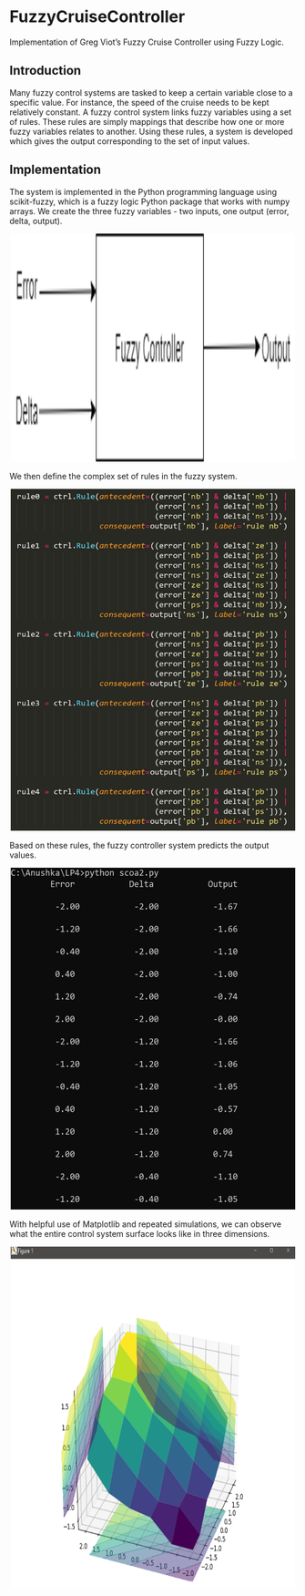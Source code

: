 # FuzzyCruiseController
Implementation of Greg Viot’s Fuzzy Cruise Controller using Fuzzy Logic.

## Introduction
Many fuzzy control systems are tasked to keep a certain variable close to a specific value. For instance, the speed of the cruise needs to be kept relatively constant. A fuzzy control system links fuzzy variables using a set of rules. These rules are simply mappings that describe how one or more fuzzy variables relates to another. Using these rules, a system is developed which gives the output corresponding to the set of input values. 

## Implementation
The system is implemented in the Python programming language using scikit-fuzzy, which is a fuzzy logic Python package that works with numpy arrays. We create the three fuzzy variables - two inputs, one output (error, delta, output).
<p align="center">
  <img src="https://github.com/anushkavirgaonkar/FuzzyCruiseController/blob/master/assets/fig1.png" height="400" width="500">
</p>

We then define the complex set of rules in the fuzzy system.
<p align="center">
  <img src="https://github.com/anushkavirgaonkar/FuzzyCruiseController/blob/master/assets/fig2.png" height="600" width="500">
</p>
Based on these rules, the fuzzy controller system predicts the output values.
<p align="center">
  <img src="https://github.com/anushkavirgaonkar/FuzzyCruiseController/blob/master/assets/fig3.png" height="600" width="500">
</p>
With helpful use of Matplotlib and repeated simulations, we can observe what the entire control system surface looks like in three dimensions.
<p align="center">
  <img src="https://github.com/anushkavirgaonkar/FuzzyCruiseController/blob/master/assets/fig4.png" height="600" width="500">
</p>



